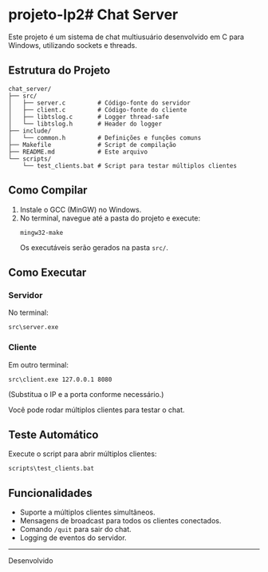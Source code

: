 # projeto-lp2# Chat Server

Este projeto é um sistema de chat multiusuário desenvolvido em C para Windows, utilizando sockets e threads.

## Estrutura do Projeto

```
chat_server/
├── src/
│   ├── server.c         # Código-fonte do servidor
│   ├── client.c         # Código-fonte do cliente
│   ├── libtslog.c       # Logger thread-safe
│   └── libtslog.h       # Header do logger
├── include/
│   └── common.h         # Definições e funções comuns
├── Makefile             # Script de compilação
├── README.md            # Este arquivo
└── scripts/
    └── test_clients.bat # Script para testar múltiplos clientes
```

## Como Compilar

1. Instale o GCC (MinGW) no Windows.
2. No terminal, navegue até a pasta do projeto e execute:
   ```
   mingw32-make
   ```
   Os executáveis serão gerados na pasta `src/`.

## Como Executar

### Servidor

No terminal:
```
src\server.exe
```

### Cliente

Em outro terminal:
```
src\client.exe 127.0.0.1 8080
```
(Substitua o IP e a porta conforme necessário.)

Você pode rodar múltiplos clientes para testar o chat.

## Teste Automático

Execute o script para abrir múltiplos clientes:
```
scripts\test_clients.bat
```

## Funcionalidades

- Suporte a múltiplos clientes simultâneos.
- Mensagens de broadcast para todos os clientes conectados.
- Comando `/quit` para sair do chat.
- Logging de eventos do servidor.

---

Desenvolvido

